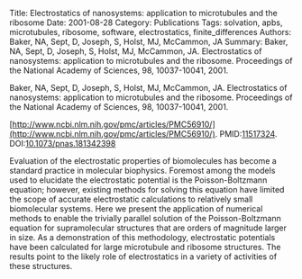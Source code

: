 Title: Electrostatics of nanosystems: application to microtubules and the ribosome
Date: 2001-08-28
Category: Publications
Tags: solvation, apbs, microtubules, ribosome, software, electrostatics, finite_differences
Authors: Baker, NA, Sept, D, Joseph, S, Holst, MJ, McCammon, JA
Summary: Baker, NA, Sept, D, Joseph, S, Holst, MJ, McCammon, JA. Electrostatics of nanosystems: application to microtubules and the ribosome. Proceedings of the National Academy of Sciences, 98, 10037-10041, 2001. 

Baker, NA, Sept, D, Joseph, S, Holst, MJ, McCammon, JA. Electrostatics of nanosystems: application to microtubules and the ribosome. Proceedings of the National Academy of Sciences, 98, 10037-10041, 2001. 

[http://www.ncbi.nlm.nih.gov/pmc/articles/PMC56910/](http://www.ncbi.nlm.nih.gov/pmc/articles/PMC56910/). PMID:[11517324](http://www.ncbi.nlm.nih.gov/pubmed/11517324). DOI:[10.1073/pnas.181342398](http://dx.doi.org/10.1073/pnas.181342398)

Evaluation of the electrostatic properties of biomolecules has become a standard practice in molecular biophysics. Foremost among the models used to elucidate the electrostatic potential is the Poisson-Boltzmann equation; however, existing methods for solving this equation have limited the scope of accurate electrostatic calculations to relatively small biomolecular systems. Here we present the application of numerical methods to enable the trivially parallel solution of the Poisson-Boltzmann equation for supramolecular structures that are orders of magnitude larger in size. As a demonstration of this methodology, electrostatic potentials have been calculated for large microtubule and ribosome structures. The results point to the likely role of electrostatics in a variety of activities of these structures.
